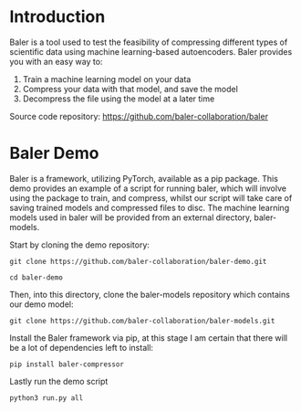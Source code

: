 # Introduction
Baler is a tool used to test the feasibility of compressing different types of scientific data using machine learning-based autoencoders. Baler provides you with an easy way to:
1. Train a machine learning model on your data
2. Compress your data with that model, and save the model
3. Decompress the file using the model at a later time

Source code repository: https://github.com/baler-collaboration/baler

# Baler Demo
Baler is a framework, utilizing PyTorch, available as a pip package. This demo provides an example of a script for running baler, which will involve using the package to train, and compress, whilst our script will take care of saving trained models and compressed files to disc. The machine learning models used in baler will be provided from an external directory, baler-models.

Start by cloning the demo repository:
```console
git clone https://github.com/baler-collaboration/baler-demo.git
```
```console
cd baler-demo
```
Then, into this directory, clone the baler-models repository which contains our demo model:
```console
git clone https://github.com/baler-collaboration/baler-models.git
```
Install the Baler framework via pip, at this stage I am certain that there will be a lot of dependencies left to install:
```console
pip install baler-compressor
```
Lastly run the demo script
```console
python3 run.py all
```